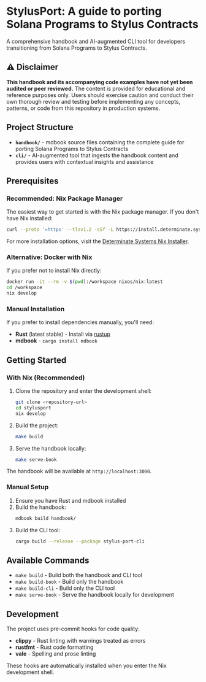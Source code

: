 # StylusPort: A guide to porting Solana Programs to Stylus Contracts

A comprehensive handbook and AI-augmented CLI tool for developers transitioning from Solana Programs to Stylus Contracts.

## ⚠️ Disclaimer

**This handbook and its accompanying code examples have not yet been audited or peer reviewed.** The content is provided for educational and reference purposes only. Users should exercise caution and conduct their own thorough review and testing before implementing any concepts, patterns, or code from this repository in production systems.

## Project Structure

- **`handbook/`** - mdbook source files containing the complete guide for porting Solana Programs to Stylus Contracts
- **`cli/`** - AI-augmented tool that ingests the handbook content and provides users with contextual insights and assistance

## Prerequisites

### Recommended: Nix Package Manager

The easiest way to get started is with the Nix package manager. If you don't have Nix installed:

```bash
curl --proto '=https' --tlsv1.2 -sSf -L https://install.determinate.systems/nix | sh -s -- install
```

For more installation options, visit the [Determinate Systems Nix Installer](https://github.com/DeterminateSystems/nix-installer).

### Alternative: Docker with Nix

If you prefer not to install Nix directly:

```bash
docker run -it --rm -v $(pwd):/workspace nixos/nix:latest
cd /workspace
nix develop
```

### Manual Installation

If you prefer to install dependencies manually, you'll need:

- **Rust** (latest stable) - Install via [rustup](https://rustup.rs/)
- **mdbook** - `cargo install mdbook`

## Getting Started

### With Nix (Recommended)

1. Clone the repository and enter the development shell:
   ```bash
   git clone <repository-url>
   cd stylusport
   nix develop
   ```

2. Build the project:
   ```bash
   make build
   ```

3. Serve the handbook locally:
   ```bash
   make serve-book
   ```

The handbook will be available at `http://localhost:3000`.

### Manual Setup

1. Ensure you have Rust and mdbook installed
2. Build the handbook:
   ```bash
   mdbook build handbook/
   ```
3. Build the CLI tool:
   ```bash
   cargo build --release --package stylus-port-cli
   ```

## Available Commands

- `make build` - Build both the handbook and CLI tool
- `make build-book` - Build only the handbook
- `make build-cli` - Build only the CLI tool
- `make serve-book` - Serve the handbook locally for development

## Development

The project uses pre-commit hooks for code quality:

- **clippy** - Rust linting with warnings treated as errors
- **rustfmt** - Rust code formatting
- **vale** - Spelling and prose linting

These hooks are automatically installed when you enter the Nix development shell.

